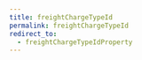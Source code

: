 ```yaml
---
title: freightChargeTypeId
permalink: freightChargeTypeId
redirect_to:
  - freightChargeTypeIdProperty
---
```

